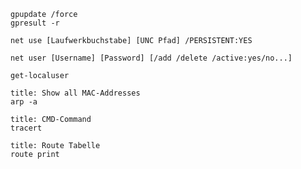 ```ad-CMD
gpupdate /force
gpresult -r
```

```ad-CMD
net use [Laufwerkbuchstabe] [UNC Pfad] /PERSISTENT:YES
```

```ad-CMD
net user [Username] [Password] [/add /delete /active:yes/no...]
```

```ad-pwsh
get-localuser 
```

```ad-CMD
title: Show all MAC-Addresses 
arp -a
```

```ad-CMD
title: CMD-Command
tracert

```

```ad-CMD
title: Route Tabelle
route print

```
